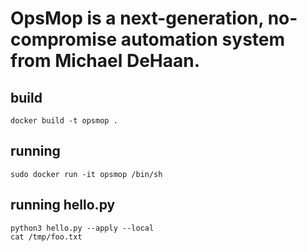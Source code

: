 # OpsMop is a next-generation, no-compromise automation system from Michael DeHaan.

## build

```
docker build -t opsmop .
```

## running

```
sudo docker run -it opsmop /bin/sh
```

## running hello.py

```
python3 hello.py --apply --local
cat /tmp/foo.txt
```